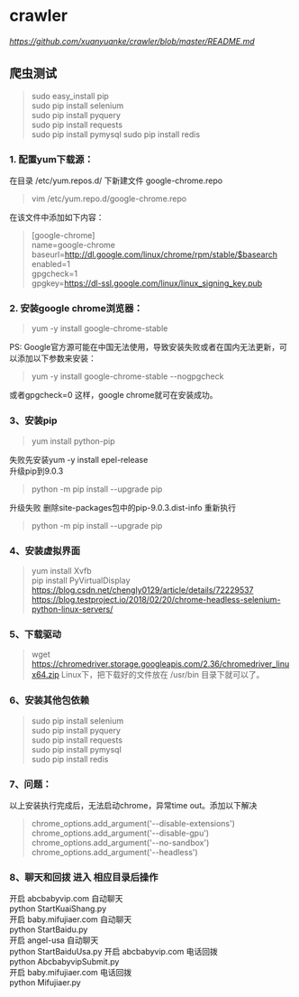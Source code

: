 # crawler

###### https://github.com/xuanyuanke/crawler/blob/master/README.md

## 爬虫测试

>sudo easy_install pip   
>sudo pip install selenium    
>sudo  pip install pyquery   
>sudo pip install requests    
>sudo pip install pymysql
>sudo pip install redis  
   


### 1. 配置yum下载源：

在目录 /etc/yum.repos.d/ 下新建文件 google-chrome.repo
> vim /etc/yum.repo.d/google-chrome.repo
> 
在该文件中添加如下内容：

>[google-chrome]  
name=google-chrome   
baseurl=http://dl.google.com/linux/chrome/rpm/stable/$basearch   
enabled=1   
gpgcheck=1   
gpgkey=https://dl-ssl.google.com/linux/linux_signing_key.pub  

### 2. 安装google chrome浏览器：

> yum -y install google-chrome-stable  
> 
PS: Google官方源可能在中国无法使用，导致安装失败或者在国内无法更新，可以添加以下参数来安装：

> yum -y install google-chrome-stable --nogpgcheck
> 
或者gpgcheck=0
这样，google chrome就可在安装成功。

### 3、安装pip
>yum install python-pip
>
失败先安装yum -y install epel-release   
升级pip到9.0.3
>python -m pip install --upgrade pip   

升级失败
删除site-packages包中的pip-9.0.3.dist-info
重新执行
>python -m pip install --upgrade pip

### 4、安装虚拟界面
>yum install Xvfb   
>pip install PyVirtualDisplay   
https://blog.csdn.net/chengly0129/article/details/72229537
https://blog.testproject.io/2018/02/20/chrome-headless-selenium-python-linux-servers/

### 5、下载驱动

> wget https://chromedriver.storage.googleapis.com/2.36/chromedriver_linux64.zip 
> Linux下，把下载好的文件放在 /usr/bin 目录下就可以了。


### 6、安装其他包依赖
>sudo pip install selenium   
>sudo pip install pyquery   
>sudo pip install requests    
>sudo pip install pymysql    
>sudo pip install redis


### 7、问题：
以上安装执行完成后，无法启动chrome，异常time out。添加以下解决
>chrome_options.add_argument('--disable-extensions')    
chrome_options.add_argument('--disable-gpu')    
chrome_options.add_argument('--no-sandbox')    
chrome_options.add_argument('--headless')

### 8、聊天和回拨 进入 相应目录后操作
开启 abcbabyvip.com 自动聊天    
python StartKuaiShang.py    
开启 baby.mifujiaer.com 自动聊天    
python StartBaidu.py    
开启 angel-usa 自动聊天    
python StartBaiduUsa.py
开启 abcbabyvip.com 电话回拨    
python AbcbabyvipSubmit.py      
开启 baby.mifujiaer.com 电话回拨    
python Mifujiaer.py  
     